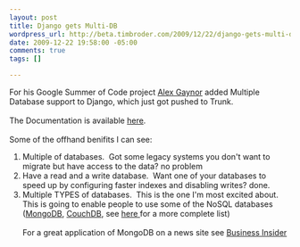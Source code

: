 ```yaml
--- 
layout: post
title: Django gets Multi-DB
wordpress_url: http://beta.timbroder.com/2009/12/22/django-gets-multi-db/
date: 2009-12-22 19:58:00 -05:00
comments: true
tags: []

---
```

For his Google Summer of Code project <a href="http://lazypython.blogspot.com/">Alex Gaynor</a> added Multiple Database support to Django, which just got pushed to Trunk.<br />
<br />
The Documentation is available <a href="http://docs.djangoproject.com/en/dev/topics/db/multi-db/">here</a>.&nbsp; <br />
<br />
Some of the offhand benifits I can see:<br />
<ol><li>Multiple of databases.&nbsp; Got some legacy systems you don't want to migrate but have access to the data? no problem</li>
<li>Have a read and a write database.&nbsp; Want one of your databases to speed up by configuring faster indexes and disabling writes? done.</li>
<li>Multiple TYPES of databases.&nbsp; This is the one I'm most excited about.&nbsp; This is going to enable people to use some of the NoSQL databases (<a href="http://www.mongodb.org/">MongoDB</a>, <a href="http://couchdb.apache.org/">CouchDB</a>, see <a href="http://en.wikipedia.org/wiki/NoSQL#List_of_NoSQL_open_source_projects">here </a>for a more complete list)<br />
<br />
For a great application of MongoDB on a news site see <a href="http://www.businessinsider.com/how-we-use-mongodb-2009-11">Business Insider</a><br />
</li>
</ol>
